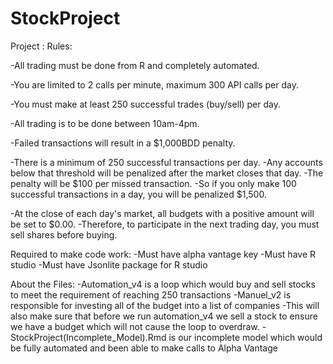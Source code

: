 # StockProject

Project : 
Rules:

-All trading must be done from R and completely automated.

-You are limited to 2 calls per minute, maximum 300 API calls per day.

-You must make at least 250 successful trades (buy/sell) per day.

-All trading is to be done between 10am-4pm.

-Failed transactions will result in a $1,000BDD penalty.

-There is a minimum of 250 successful transactions per day. 
	-Any accounts below that threshold will be penalized after the market closes that day. 
	-The penalty will be $100 per missed transaction. 
	-So if you only make 100 successful transactions in a day, you will be penalized $1,500.

-At the close of each day's market, all budgets with a positive amount will be set to $0.00. 
	-Therefore, to participate in the next trading day, you must sell shares before buying.
	


Required to make code work:
-Must have alpha vantage key
-Must have R studio
	-Must have Jsonlite package for R studio
	

About the Files:
-Automation_v4 is a loop which would buy and sell stocks to meet the requirement of reaching 250 transactions
-Manuel_v2 is responsible for investing all of the budget into a list of companies 
	-This will also make sure that before we run automation_v4 we sell a stock to ensure we have a budget which will not cause the loop to overdraw.
-StockProject(Incomplete_Model).Rmd is our incomplete model which would be fully automated and been able to make calls to Alpha Vantage
